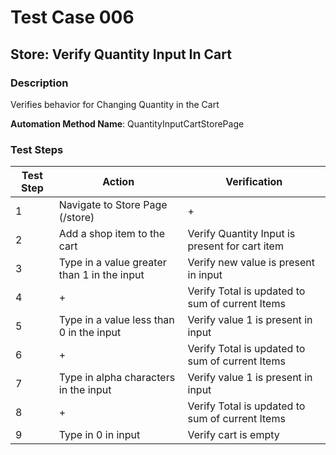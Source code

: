 ﻿# Test Case 006
## Store: Verify Quantity Input In Cart
### Description 
Verifies behavior for Changing Quantity in the Cart

**Automation Method Name**: QuantityInputCartStorePage

### Test Steps 


|  Test Step | Action | Verification  |
|---|---|---|
| 1  | Navigate to Store Page (/store)  | + |
| 2  |  Add a shop item to the cart | Verify Quantity Input is present for cart item |
| 3  |  Type in a value greater than 1 in the input |  Verify new value is present in input  | 
| 4  |  + |  Verify Total is updated to sum of current Items |
| 5  |  Type in a value less than 0 in the input |   Verify value 1 is present in input | 
| 6  |  + |  Verify Total is updated to sum of current Items |
| 7  |  Type in alpha characters in the input |   Verify value 1 is present in input | 
| 8  |  + |  Verify Total is updated to sum of current Items |
| 9  |  Type in 0 in input |  Verify cart is empty |